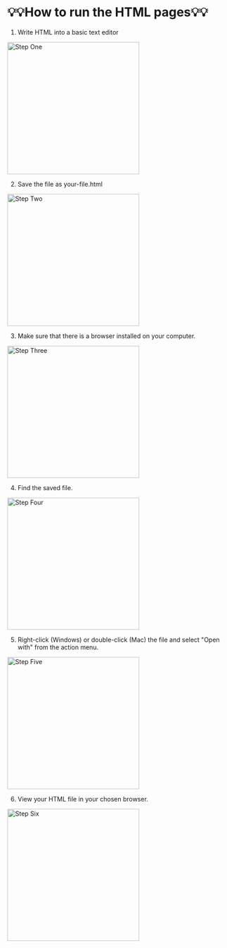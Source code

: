 # :bulb::bulb:How to run the HTML pages:bulb::bulb:

1. Write HTML into a basic text editor

<img src="https://www.wikihow.com/images/thumb/f/fc/Run-a-HTML-File-Step-2-Version-3.jpg/aid2609617-v4-728px-Run-a-HTML-File-Step-2-Version-3.jpg.webp" width="300px" alt="Step One" />

2. Save the file as your-file.html

<img src="https://www.wikihow.com/images/thumb/f/ff/Run-a-HTML-File-Step-3-Version-3.jpg/aid2609617-v4-728px-Run-a-HTML-File-Step-3-Version-3.jpg.webp" width="300px" alt="Step Two" />

3. Make sure that there is a browser installed on your computer.

<img src="https://www.wikihow.com/images/thumb/1/1e/Run-a-HTML-File-Step-4-Version-3.jpg/aid2609617-v4-728px-Run-a-HTML-File-Step-4-Version-3.jpg.webp" width="300px" alt="Step Three" />

4. Find the saved file.

<img src="https://www.wikihow.com/images/thumb/9/92/Run-a-HTML-File-Step-5-Version-3.jpg/aid2609617-v4-728px-Run-a-HTML-File-Step-5-Version-3.jpg.webp" width="300px" alt="Step Four" />


5. Right-click (Windows) or double-click (Mac) the file and select "Open with" from the action menu. 

<img src="https://www.wikihow.com/images/thumb/2/2a/Run-a-HTML-File-Step-6-Version-3.jpg/aid2609617-v4-728px-Run-a-HTML-File-Step-6-Version-3.jpg.webp" width="300px" alt="Step Five" />


6. View your HTML file in your chosen browser.

<img src="https://www.wikihow.com/images/thumb/9/97/Run-a-HTML-File-Step-7.jpg/aid2609617-v4-728px-Run-a-HTML-File-Step-7.jpg.webp" width="300px" alt="Step Six" />

